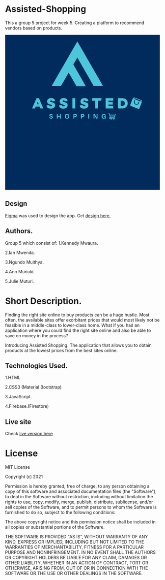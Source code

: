 # Assisted-Shopping
This a group 5 project for week 5. Creating a platform to recommend vendors based on products.

![logo](assets/images/Assisted%20Shopping%20Logo%20(1).png)

## Design 

[Figma](https://www.figma.com/) was used to design the app. Get [design here.](https://www.figma.com/file/Pta0FahdKJ2MKb3sA0cV4n/Figma-Website-Template---Landie-Demo-(Community)?node-id=345%3A5)

## Authors.
Group 5 which consist of:
  1.Kennedy Mwaura.

  2.Ian Mwenda.

  3.Ngundo Muithya.

  4.Ann Muriuki.

  5.Julie Muturi.
  
# Short Description.
Finding the right site online to buy products can be a huge hustle. 
Most often, the available sites offer exorbitant prices that would most likely not be feasible in a middle-class to lower-class home. 
What if you had an application where you could find the right site online and also be able to save on money in the process?
                    
Introducing Assisted Shopping. The application  that allows you to obtain products at the lowest prices from the best sites online.

## Technologies Used.
1.HTML

2.CSS3 (Material Bootstrap)

3.JavaScript.

4.Firebase.(Firestore)
## Live site 
Check [live version here](https://kennedy-mwaura.github.io/Assisted-Shopping)

# License
MIT License

Copyright (c) 2021

Permission is hereby granted, free of charge, to any person obtaining a copy
of this software and associated documentation files (the "Software"), to deal
in the Software without restriction, including without limitation the rights
to use, copy, modify, merge, publish, distribute, sublicense, and/or sell
copies of the Software, and to permit persons to whom the Software is
furnished to do so, subject to the following conditions:

The above copyright notice and this permission notice shall be included in all
copies or substantial portions of the Software.

THE SOFTWARE IS PROVIDED "AS IS", WITHOUT WARRANTY OF ANY KIND, EXPRESS OR
IMPLIED, INCLUDING BUT NOT LIMITED TO THE WARRANTIES OF MERCHANTABILITY,
FITNESS FOR A PARTICULAR PURPOSE AND NONINFRINGEMENT. IN NO EVENT SHALL THE
AUTHORS OR COPYRIGHT HOLDERS BE LIABLE FOR ANY CLAIM, DAMAGES OR OTHER
LIABILITY, WHETHER IN AN ACTION OF CONTRACT, TORT OR OTHERWISE, ARISING FROM,
OUT OF OR IN CONNECTION WITH THE SOFTWARE OR THE USE OR OTHER DEALINGS IN THE
SOFTWARE.

                    
  
